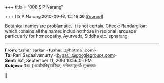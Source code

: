 +++
title = "008 S P Narang"

+++
[[S P Narang	2010-09-16, 12:48:29 [Source](https://groups.google.com/g/bvparishat/c/-U8B5T0EiSc)]]



Botanical names are problamatic. It is not certain. Check: Nandargikar: which conains all the names including those in regional language particularly for homeopathy, Ayurveda, Siddha etc. spnarang  

  

------------------------------------------------------------------------

**From:** tushar sarkar \<[tushar...@hotmail.com]()\>  
**To:** Rani Sadasivamurty \<[bvpar...@googlegroups.com]()\>  
**Sent:** Sat, September 11, 2010 10:56:06 PM  
**Subject:** RE: {भारतीयविद्वत्परिषत्} गणेशचतुर्थ्याः शुभाशयाः  



